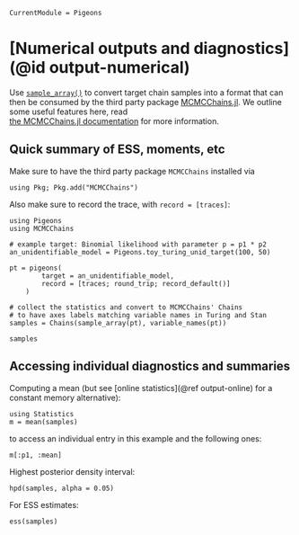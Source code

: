 ```@meta
CurrentModule = Pigeons
```

# [Numerical outputs and diagnostics](@id output-numerical)

Use [`sample_array()`](@ref) to convert target chain 
samples into a format that can then be consumed by the 
third party package 
[MCMCChains.jl](https://github.com/TuringLang/MCMCChains.jl). 
We outline some useful features here, read  
[the MCMCChains.jl documentation](https://github.com/TuringLang/MCMCChains.jl) for more information.


## Quick summary of ESS, moments, etc

Make sure to have the third party package `MCMCChains`  installed via 

```
using Pkg; Pkg.add("MCMCChains")
```

Also make sure to record the trace, with `record = [traces]`:

```example numerical
using Pigeons
using MCMCChains

# example target: Binomial likelihood with parameter p = p1 * p2
an_unidentifiable_model = Pigeons.toy_turing_unid_target(100, 50)

pt = pigeons(
        target = an_unidentifiable_model, 
        record = [traces; round_trip; record_default()]
    )

# collect the statistics and convert to MCMCChains' Chains
# to have axes labels matching variable names in Turing and Stan
samples = Chains(sample_array(pt), variable_names(pt))

samples
```

## Accessing individual diagnostics and summaries

Computing a mean 
(but see [online statistics](@ref output-online) for 
a constant memory alternative):

```example numerical
using Statistics 
m = mean(samples)
```

to access an individual entry in this example and the following ones:

```example numerical
m[:p1, :mean]
```

Highest posterior density interval:

```example numerical
hpd(samples, alpha = 0.05)
```

For ESS estimates:

```example numerical
ess(samples)
```